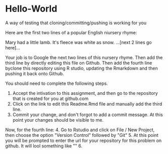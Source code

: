 # Hello-World
A way of testing that cloning/committing/pushing is working for you

Here are the first two lines of a popular English niursery rhyme:

Mary had a little lamb.
It's fleece was white as snow.
...[next 2 lines go here]...

Your job is to Google the next two lines of this nursery rhyme.
Then add the third line by directly editing this file on Github.
Then add the fourth line byclone this repository using R studio, updating the Rmarkdown and then pushing it back onto Github.

You should need to complete the following steps.
1. Accept the intivation to this assignment, and then go to the repository that is created for you at github.com
2. Click on the link to edit this Readme.Rmd file and manually add the third line.
3. Commit your change, and don't forgot to add a commit message.
At this point your changes should be visible to me.

Now, for the fourth line:
4. Go to Rstudio and click on File / New Project, then choose the option "Version Control" followed by "Git"
5. At this point you will be prompted to enter the url for your repository for this problem on github. 
It will lool something like ""
6. 
